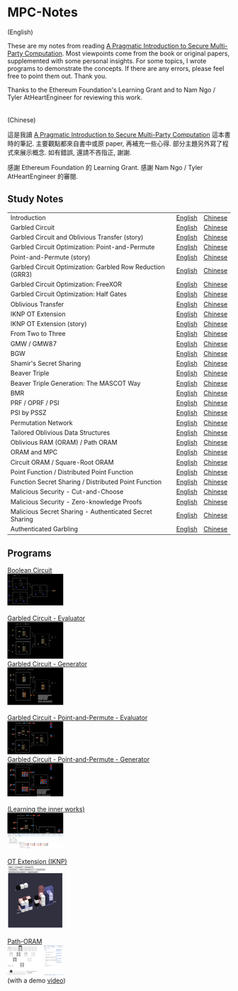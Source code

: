 # MPC-Notes

(English)

These are my notes from reading [A Pragmatic Introduction to Secure Multi-Party Computation](https://securecomputation.org/). Most viewpoints come from the book or original papers, supplemented with some personal insights. For some topics, I wrote programs to demonstrate the concepts. If there are any errors, please feel free to point them out. Thank you.

Thanks to the Ethereum Foundation's Learning Grant and to Nam Ngo / Tyler AtHeartEngineer for reviewing this work.
<br>
<br>
<br>
(Chinese)

這是我讀 [A Pragmatic Introduction to Secure Multi-Party Computation](https://securecomputation.org/) 這本書時的筆記. 主要觀點都來自書中或原 paper, 再補充一些心得. 部分主題另外寫了程式來展示概念. 如有錯誤, 還請不吝指正, 謝謝.

感謝 Ethereum Foundation 的 Learning Grant. 感謝 Nam Ngo / Tyler AtHeartEngineer 的審閱.

## Study Notes

| | | |
|--|--|--|
| Introduction | [English](./MPC-Intro-en-US.md) | [Chinese](./MPC-Intro-zh-TW.md) |
| Garbled Circuit | [English](./Garbled-Circuit-en-US.md) | [Chinese](./Garbled-Circuit-zh-TW.md) |
| Garbled Circuit and Oblivious Transfer (story) | [English](./story-en-US.md) | [Chinese](./story-zh-TW.md) |
| Garbled Circuit Optimization: Point-and-Permute | [English](./Garbled-Circuit-Point-and-Permute-en-US.md) | [Chinese](./Garbled-Circuit-Point-and-Permute-zh-TW.md) |
| Point-and-Permute (story) | [English](./story-point-and-permute-en-US.md) | [Chinese](./story-point-and-permute-zh-TW.md) |
| Garbled Circuit Optimization: Garbled Row Reduction (GRR3) | [English](./Garbled-Circuit-Garbled-Row-Reduction-GRR3-en-US.md) | [Chinese](./Garbled-Circuit-Garbled-Row-Reduction-GRR3-zh-TW.md) |
| Garbled Circuit Optimization: FreeXOR | [English](./Garbled-Circuit-FreeXOR-en-US.md) | [Chinese](./Garbled-Circuit-FreeXOR-zh-TW.md) |
| Garbled Circuit Optimization: Half Gates | [English](./Garbled-Circuit-Half-Gates-en-US.md) | [Chinese](./Garbled-Circuit-Half-Gates-zh-TW.md) |
| Oblivious Transfer | [English](./Oblivious-Transfer-en-US.md) | [Chinese](./Oblivious-Transfer-zh-TW.md) |
| IKNP OT Extension | [English](./Oblivious-Transfer-IKNP-en-US.md) | [Chinese](./Oblivious-Transfer-IKNP-zh-TW.md) |
| IKNP OT Extension (story) | [English](./OT3D/story-OT-Extension-en-US.md) | [Chinese](./OT3D/story-OT-Extension-zh-TW.md) |
| From Two to Three | [English](./Two-to-Three-en-US.md) | [Chinese](./Two-to-Three-zh-TW.md) |
| GMW / GMW87 | [English](./GMW-en-US.md) | [Chinese](./GMW-zh-TW.md) |
| BGW | [English](./BGW-en-US.md) | [Chinese](./BGW-zh-TW.md) |
| Shamir's Secret Sharing | [English](./Shamir-Secret-Sharing-en-US.md) | [Chinese](./Shamir-Secret-Sharing-zh-TW.md) |
| Beaver Triple | [English](./Beaver-Triple-en-US.md) | [Chinese](./Beaver-Triple-zh-TW.md) |
| Beaver Triple Generation: The MASCOT Way | [English](./Beaver-Triple-Generation-MASCOT-en-US.md) | [Chinese](./Beaver-Triple-Generation-MASCOT-zh-TW.md) |
| BMR | [English](./BMR-en-US.md) | [Chinese](./BMR-zh-TW.md) |
| PRF / OPRF / PSI | [English](./PRF-OPRF-PSI-en-US.md) | [Chinese](./PRF-OPRF-PSI-zh-TW.md) |
| PSI by PSSZ | [English](./PSI-PSSZ-en-US.md) | [Chinese](./PSI-PSSZ-zh-TW.md) |
| Permutation Network | [English](./Permutation-Network-en-US.md) | [Chinese](./Permutation-Network-zh-TW.md) |
| Tailored Oblivious Data Structures | [English](./Tailored-Oblivious-Data-Structures-en-US.md) | [Chinese](./Tailored-Oblivious-Data-Structures-zh-TW.md) |
| Oblivious RAM (ORAM) / Path ORAM | [English](./ORAM-en-US.md) | [Chinese](./ORAM-zh-TW.md) |
| ORAM and MPC | [English](./ORAM-MPC-en-US.md) | [Chinese](./ORAM-MPC-zh-TW.md) |
| Circuit ORAM / Square-Root ORAM | [English](./Circuit-ORAM-Square-Root-ORAM-en-US.md) | [Chinese](./Circuit-ORAM-Square-Root-ORAM-zh-TW.md) |
| Point Function / Distributed Point Function | [English](./Point-Function-Distributed-Point-Function-en-US.md) | [Chinese](./Point-Function-Distributed-Point-Function-zh-TW.md) |
| Function Secret Sharing / Distributed Point Function | [English](./Function-Secret-Sharing-Distributed-Point-Function-en-US.md) | [Chinese](./Function-Secret-Sharing-Distributed-Point-Function-zh-TW.md) |
| Malicious Security - Cut-and-Choose | [English](./Malicious-Security-Cut-And-Choose-en-US.md) | [Chinese](./Malicious-Security-Cut-And-Choose-zh-TW.md) |
| Malicious Security - Zero-knowledge Proofs | [English](./Malicious-Security-Zero-Knowledge-Proofs-en-US.md) | [Chinese](./Malicious-Security-Zero-Knowledge-Proofs-zh-TW.md) |
| Malicious Secret Sharing - Authenticated Secret Sharing | [English](./Malicious-Security-Authenticated-Secret-Sharing-en-US.md) | [Chinese](./Malicious-Security-Authenticated-Secret-Sharing-zh-TW.md) |
| Authenticated Garbling | [English](./Malicious-Security-Authenticated-Garbling-en-US.md) | [Chinese](./Malicious-Security-Authenticated-Garbling-zh-TW.md) |

## Programs

<a href="https://lcamel.github.io/MPC-Notes/boolean-circuit.html">
Boolean Circuit<br>
<img src="images/boolean-circuit.png" alt="boolean-circuit.png" width="25%">
</a>
<br>
<br>


<a href="https://lcamel.github.io/MPC-Notes/garbled-circuit.html?startFrom=evaluator&w0=0&w3=1">
Garbled Circuit - Evaluator<br>
<img src="images/evaluator.png" alt="evaluator.png" width="25%">
</a>
<br>

<a href="https://lcamel.github.io/MPC-Notes/garbled-circuit.html">
Garbled Circuit - Generator<br>
<img src="images/generator.png" alt="generator.png" width="25%">
</a>
<br>
<br>


<a href="https://lcamel.github.io/MPC-Notes/garbled-circuit.html?startFrom=evaluator&w0=0&w3=1&pointAndPermute=1">
Garbled Circuit - Point-and-Permute - Evaluator<br>
<img src="images/point-and-permute-evaluator.png" alt="evaluator.png" width="25%">
</a>
<br>

<a href="https://lcamel.github.io/MPC-Notes/garbled-circuit.html?pointAndPermute=1">
Garbled Circuit - Point-and-Permute - Generator<br>
<img src="images/point-and-permute-generator.png" alt="generator.png" width="25%">
</a>
<br>
<br>


<a href="images/debug.png">
(Learning the inner works)<br>
<img src="images/debug.png" alt="debug.png" width="25%">
</a>
<br>
<br>

<a href="https://lcamel.github.io/MPC-Notes/OT3D/">
OT Extension (IKNP)<br>
<img src="images/OT-extension.png" alt="OT-extension.png" width="25%">
</a>
<br>
<br>

<a href="https://lcamel.github.io/MPC-Notes/Path-ORAM/Path-ORAM.html">
Path-ORAM<br>
<img src="images/Path-ORAM.png" alt="Path-ORAM.png" width="25%">
</a>
<br>
(with a demo <a href="https://www.youtube.com/watch?v=KEROGXZzX3I">video</a>)
<br>